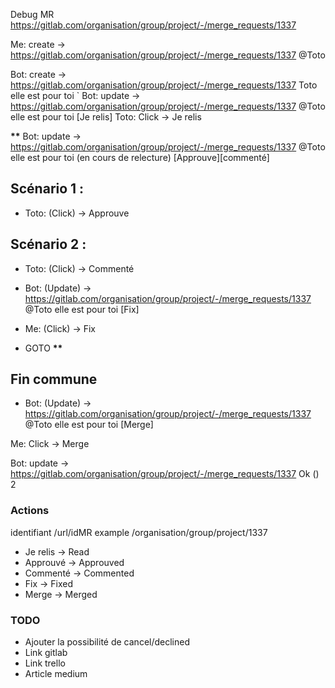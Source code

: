 Debug MR https://gitlab.com/organisation/group/project/-/merge_requests/1337

Me: create -> https://gitlab.com/organisation/group/project/-/merge_requests/1337 @Toto

Bot: create -> https://gitlab.com/organisation/group/project/-/merge_requests/1337 Toto elle est pour toi
`
Bot: update -> https://gitlab.com/organisation/group/project/-/merge_requests/1337 @Toto elle est pour toi [Je relis]
Toto: Click -> Je relis

**\*\*** Bot: update -> https://gitlab.com/organisation/group/project/-/merge_requests/1337 @Toto elle est pour toi (en cours de relecture) [Approuve][commenté]

## Scénario 1 :

- Toto: (Click) -> Approuve

## Scénario 2 :

- Toto: (Click) -> Commenté

- Bot: (Update) -> https://gitlab.com/organisation/group/project/-/merge_requests/1337 @Toto elle est pour toi [Fix]

- Me: (Click) -> Fix

- GOTO **\*\***

## Fin commune

- Bot: (Update) -> https://gitlab.com/organisation/group/project/-/merge_requests/1337 @Toto elle est pour toi [Merge]

Me: Click -> Merge

Bot: update -> https://gitlab.com/organisation/group/project/-/merge_requests/1337 Ok ()
2

### Actions

identifiant /url/idMR
example /organisation/group/project/1337

- Je relis -> Read
- Approuvé -> Approuved
- Commenté -> Commented
- Fix -> Fixed
- Merge -> Merged

### TODO

- Ajouter la possibilité de cancel/declined
- Link gitlab
- Link trello
- Article medium
